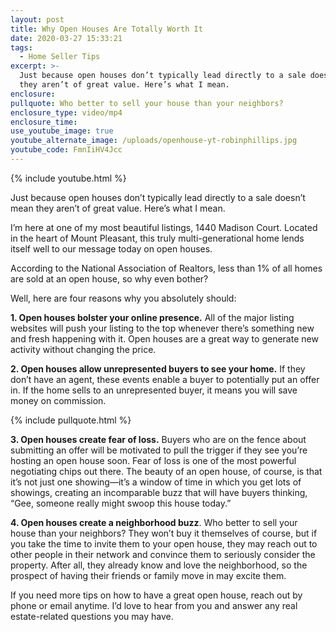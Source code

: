 ```yaml
---
layout: post
title: Why Open Houses Are Totally Worth It
date: 2020-03-27 15:33:21
tags:
  - Home Seller Tips
excerpt: >-
  Just because open houses don’t typically lead directly to a sale doesn’t mean
  they aren’t of great value. Here’s what I mean.
enclosure:
pullquote: Who better to sell your house than your neighbors?
enclosure_type: video/mp4
enclosure_time:
use_youtube_image: true
youtube_alternate_image: /uploads/openhouse-yt-robinphillips.jpg
youtube_code: FmnIiHV4Jcc
---
```


{% include youtube.html %}

Just because open houses don’t typically lead directly to a sale doesn’t mean they aren’t of great value. Here’s what I mean.

I’m here at one of my most beautiful listings, 1440 Madison Court. Located in the heart of Mount Pleasant, this truly multi-generational home lends itself well to our message today on open houses.&nbsp;

According to the National Association of Realtors, less than 1% of all homes are sold at an open house, so why even bother?

Well, here are four reasons why you absolutely should:

**1\. Open houses bolster your online presence.** All of the major listing websites will push your listing to the top whenever there’s something new and fresh happening with it. Open houses are a great way to generate new activity without changing the price.&nbsp;

**2\. Open houses allow unrepresented buyers to see your home.** If they don’t have an agent, these events enable a buyer to potentially put an offer in. If the home sells to an unrepresented buyer, it means you will save money on commission.&nbsp;

{% include pullquote.html %}

**3\. Open houses create fear of loss.** Buyers who are on the fence about submitting an offer will be motivated to pull the trigger if they see you’re hosting an open house soon. Fear of loss is one of the most powerful negotiating chips out there. The beauty of an open house, of course, is that it’s not just one showing—it’s a window of time in which you get lots of showings, creating an incomparable buzz that will have buyers thinking, “Gee, someone really might swoop this house today.”

**4\. Open houses create a neighborhood buzz**. Who better to sell your house than your neighbors? They won’t buy it themselves of course, but if you take the time to invite them to your open house, they may reach out to other people in their network and convince them to seriously consider the property. After all, they already know and love the neighborhood, so the prospect of having their friends or family move in may excite them.&nbsp;

If you need more tips on how to have a great open house, reach out by phone or email anytime. I’d love to hear from you and answer any real estate-related questions you may have.